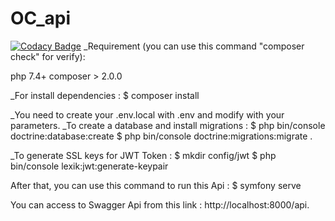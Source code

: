 # OC_api
[![Codacy Badge](https://app.codacy.com/project/badge/Grade/8ea177d6a6184c53b3cc79e9db477a21)](https://www.codacy.com/gh/trousse/OC_api/dashboard?utm_source=github.com&amp;utm_medium=referral&amp;utm_content=trousse/OC_api&amp;utm_campaign=Badge_Grade)
_Requirement
(you can use this command "composer check" for verify):

php 7.4+ composer > 2.0.0

_For install dependencies :
 $ composer install 

_You need to create your .env.local with .env and modify with your parameters.
_To create a database and install migrations :
 $ php bin/console doctrine:database:create   $ php bin/console doctrine:migrations:migrate .

_To generate SSL keys for JWT Token :
 $ mkdir config/jwt   $ php bin/console lexik:jwt:generate-keypair 

After that, you can use this command to run this Api :
$ symfony serve

You can access to Swagger Api from this link : http://localhost:8000/api.
